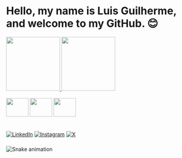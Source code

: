 # Hello, my name is Luis Guilherme, and welcome to my GitHub. 😊

<div align="">
  <a href="https://github.com/guilhermemdiass">
    <img height="145em" src="https://github-readme-stats.vercel.app/api?username=guilhermemdiass&count_private=true&include_all_commits=true&show_icons=true&theme=dracula&hide_border=false&show_owner=true"/>
    <img height="145em" src="https://github-readme-stats.vercel.app/api/top-langs/?username=guilhermemdiass&theme=dracula&hide_border=false&&layout=compact"/>
  </a>
</div>

<div style="display: inline_block"><br>
  
  <img align="center" height="50" width="60" src="https://cdn.jsdelivr.net/gh/devicons/devicon/icons/python/python-original.svg" />
          
  <img align="center" height="50" width="60" src="https://cdn.jsdelivr.net/gh/devicons/devicon/icons/mysql/mysql-original-wordmark.svg" />
  
  <img align="center" height="50" width="60" src="https://cdn.jsdelivr.net/gh/devicons/devicon/icons/git/git-original.svg" />
          
</div>

#

[![LinkedIn](https://img.shields.io/badge/LinkedIn-0077B5?style=for-the-badge&logo=linkedin&logoColor=white)](https://www.linkedin.com/in/guilherme-dias-cnpi-cea-bb24931a3/) 
[![Instagram](https://img.shields.io/badge/Instagram-E4405F?style=for-the-badge&logo=instagram&logoColor=white)](https://www.instagram.com/guilhermemdiass/)
[![X](https://img.shields.io/badge/Twitter-1DA1F2?style=for-the-badge&logo=twitter&logoColor=white)](https://x.com/guilhermemorasd)

###

 ![Snake animation](https://github.com/guilhermemdiass/guilhermemdiasss/blob/output/github-contribution-grid-snake.svg)

<!--
**guilhermemdiass/guilhermemdiass** is a ✨ _special_ ✨ repository because its `README.md` (this file) appears on your GitHub profile.

Here are some ideas to get you started:

- 🔭 I’m currently working on ...
- 🌱 I’m currently learning ...
- 👯 I’m looking to collaborate on ...
- 🤔 I’m looking for help with ...
- 💬 Ask me about ...
- 📫 How to reach me: ...
- 😄 Pronouns: ...
- ⚡ Fun fact: ...
-->
